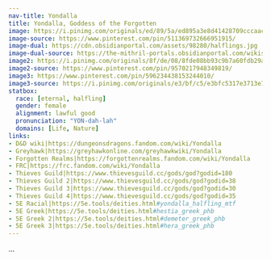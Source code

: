```yaml
---
nav-title: Yondalla
title: Yondalla, Goddess of the Forgotten
image: https://i.pinimg.com/originals/ed/89/5a/ed895a3e8d41428709cccaac388c5a09.jpg
image-source: https://www.pinterest.com/pin/511369732666951915/
image-dual: https://cdn.obsidianportal.com/assets/98280/halflings.jpg
image-dual-source: https://the-mithril-portals.obsidianportal.com/wikis/main-page
image2: https://i.pinimg.com/originals/8f/de/08/8fde08bb93c9b7a60fdb29a0fa20e88d.png
image2-source: https://www.pinterest.com/pin/9570217948349819/
image3: https://www.pinterest.com/pin/596234438153244010/
image3-source: https://i.pinimg.com/originals/e3/bf/c5/e3bfc5317e3713e79a9e153544796022.jpg
statbox:
  race: [eternal, halfling]
  gender: female
  alignment: lawful good
  pronunciation: "YON-dah-lah"
  domains: [Life, Nature]
links:
- D&D wiki|https://dungeonsdragons.fandom.com/wiki/Yondalla
- Greyhawk|https://greyhawkonline.com/greyhawkwiki/Yondalla
- Forgotten Realms|https://forgottenrealms.fandom.com/wiki/Yondalla
- FRC|https://frc.fandom.com/wiki/Yondalla
- Thieves Guild|https://www.thievesguild.cc/gods/god?godid=180
- Thieves Guild 2|https://www.thievesguild.cc/gods/god?godid=38
- Thieves Guild 3|https://www.thievesguild.cc/gods/god?godid=30
- Thieves Guild 4|https://www.thievesguild.cc/gods/god?godid=35
- 5E Racial|https://5e.tools/deities.html#yondalla_halfling_mtf
- 5E Greek|https://5e.tools/deities.html#hestia_greek_phb
- 5E Greek 2|https://5e.tools/deities.html#demeter_greek_phb
- 5E Greek 3|https://5e.tools/deities.html#hera_greek_phb
---
```


...
